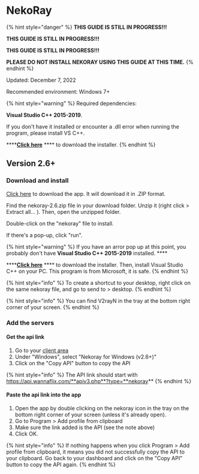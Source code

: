 # NekoRay

{% hint style="danger" %}
**THIS GUIDE IS STILL IN PROGRESS!!!**

**THIS GUIDE IS STILL IN PROGRESS!!!**

**THIS GUIDE IS STILL IN PROGRESS!!!**

**PLEASE DO NOT INSTALL NEKORAY USING THIS GUIDE AT THIS TIME.**
{% endhint %}



Updated: December 7, 2022

Recommended environment:  Windows 7+

{% hint style="warning" %}
Required dependencies:

**Visual Studio C++ 2015-2019**.

If you don't have it installed or encounter a .dll error when running the program, please install VS C++.

****[**Click here**](https://support.microsoft.com/en-gb/topic/microsoft-net-framework-4-8-offline-installer-for-windows-9d23f658-3b97-68ab-d013-aa3c3e7495e0) **** to download the installer.
{% endhint %}

## Version 2.6+

### Download and install

[Click here](https://wannaflix-sz-edge.b-cdn.net/v2rayN-Core-5.36.zip) to download the app. It will download it in .ZIP format.

Find the nekoray-2.6.zip file in your download folder. Unzip it (right click > Extract all... ). Then, open the unzipped folder.&#x20;

Double-click on the "nekoray" file to install.

If there's a pop-up, click "run".

{% hint style="warning" %}
If you have an arror pop up at this point, you probably don't have **Visual Studio C++ 2015-2019** installed. ****&#x20;

****[**Click here**](https://support.microsoft.com/en-gb/topic/microsoft-net-framework-4-8-offline-installer-for-windows-9d23f658-3b97-68ab-d013-aa3c3e7495e0) **** to download the installer. Then, install Visual Studio C++ on your PC. This program is from Microsoft, it is safe.&#x20;
{% endhint %}

{% hint style="info" %}
To create a shortcut to your desktop, right click on the same nekoray file, and go to send to > desktop.
{% endhint %}

{% hint style="info" %}
You can find V2rayN in the tray at the bottom right corner of your screen.
{% endhint %}

### Add the servers

#### Get the api link

1. Go to your [client area](https://wannaflix.com/clientarea.php)&#x20;
2. Under "Windows", select "Nekoray for Windows (v2.6+)"
3. Click on the "Copy API" button to copy the API

{% hint style="info" %}
The API link should start with https://api.wannaflix.com/**apiv3.php**?type=**nekoray**
{% endhint %}

#### Paste the api link into the app

1. Open the app by double clicking on the nekoray icon in the tray on the bottom right corner of your screen (unless it's already open).
2. Go to Program > Add profile from clipboard
3. Make sure the link added is the API (see the note above)
4. Click OK.

{% hint style="info" %}
If nothing happens when you click Program > Add profile from clipboard, it means you did not successfully copy the API to your clipboard. Go back to your dashboard and click on the "Copy API" button to copy the API again.
{% endhint %}





